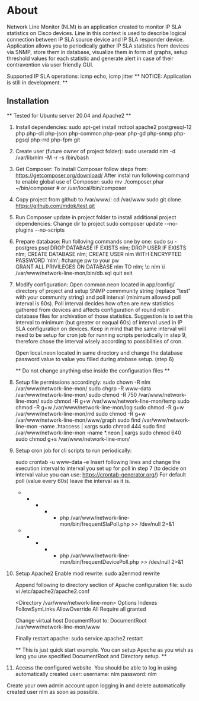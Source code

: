 About
=================
 Network Line Monitor (NLM) is an application created to monitor IP SLA statistics on Cisco devices. Line in this context is used to describe logical connection between IP SLA source device and IP SLA responder device. Application allows you to periodically gather IP SLA statistics from devices via SNMP, store them in database, visualize them in form of graphs, setup threshold values for each statistic and generate alert in case of their contravention via user friendly GUI.

Supported IP SLA operations: icmp echo, icmp jitter
** NOTICE: Application is still in development. **


Installation
------------
** Tested for Ubuntu server 20.04 and Apache2 **

1. Install dependencies:
	sudo apt-get install rrdtool apache2 postgresql-12 php php-cli php-json php-common php-pear php-gd php-snmp php-pgsql php-rrd php-fpm git

2. Create user (future owner of project folder):
	sudo useradd nlm -d /var/lib/nlm -M -r -s /bin/bash

3. Get Composer:
	To install Composer follow steps from: https://getcomposer.org/download/ 
	After instal run following command to enable global use of Composer:
	sudo mv ./composer.phar ~/bin/composer # or /usr/local/bin/composer

4. Copy project from github to /var/www/:
	cd /var/www
	sudo git clone https://github.com/mdok/test.git

5. Run Composer update in project folder to install additional project dependencies:
	Change dir to project
	sudo composer update --no-plugins --no-scripts 

6. Prepare database:
	Run folloving commands one by one:
	sudo su - postgres
	psql 
	DROP DATABASE IF EXISTS nlm;
	DROP USER IF EXISTS nlm;
	CREATE DATABASE nlm;
	CREATE USER nlm WITH ENCRYPTED PASSWORD 'nlm'; #change pw to your pw	
	GRANT ALL PRIVILEGES ON DATABASE nlm TO nlm;
	\c nlm
	\i /var/www/network-line-mon/bin/db.sql
	quit
	exit


7. Modify configuration:
	Open common.neon located in app/config/ directory of project and setup SNMP commmunity string (replace "test" with your community string) and poll interval (minimum allowed poll interval is 60s). Poll interval decides how often are new statistics gathered from devices and affects configuration of round robin database files for archivation of those statistics. Suggestion is to set this interval to minimum (but greater or eaqual 60s) of interval used in IP SLA configuration on devices.
	Keep in mind that the same interval will need to be setup for cron job for running scripts periodically in step 9, therefore chose the interval wisely according to possibilities of cron.

	Open local.neon located in same directory and change the database password value to value you filled during atabase setup. (step 6)

	** Do not change anything else inside the configuration files **
	

8. Setup file permissions accordingly:
 	sudo chown -R nlm /var/www/network-line-mon/
 	sudo chgrp -R www-data /var/www/network-line-mon/
	sudo chmod -R 750 /var/www/network-line-mon/
	sudo chmod -R g+w /var/www/network-line-mon/temp
	sudo chmod -R g+w /var/www/network-line-mon/log
	sudo chmod -R g+w /var/www/network-line-mon/rrd
	sudo chmod -R g+w /var/www/network-line-mon/www/graph
	sudo find /var/www/network-line-mon -name .htaccess | xargs sudo chmod 444
	sudo find /var/www/network-line-mon -name *.neon  | xargs sudo chmod 640
	sudo chmod g+s /var/www/network-line-mon/

9. Setup cron job for cli scripts to run periodically:
	
	sudo crontab -u www-data -e
	Insert following lines and change the execution interval to interval you set up for poll in step 7 (to decide on interval value you can use: https://crontab-generator.org/)
	For default poll (value every 60s) leave the interval as it is.

	* * * * * php /var/www/network-line-mon/bin/frequentSlaPoll.php >> /dev/null 2>&1
	* * * * * php /var/www/network-line-mon/bin/frequentDevicePoll.php >> /dev/null 2>&1

10. Setup Apache2
	Enable mod rewrite:
		sudo a2enmod rewrite
	
	Append following to directory section of Apache configuration file:
	sudo vi /etc/apache2/apache2.conf
	
	<Directory /var/www/network-line-mon>
        Options Indexes FollowSymLinks
        AllowOverride All
        Require all granted
	</Directory>


	Change virtual host DocumentRoot to:
	        DocumentRoot /var/www/network-line-mon/www

	Finally restart apache:
		sudo service apache2 restart

	** This is just quick start example. You can setup Apeche as you wish as long you use specified DocumentRoot and Directory setup. **

11. Access the configured website. You should be able to log in using automatically created user:
	username: nlm
	password: nlm

Create your own admin account upon logging in and delete automatically created user nlm as soon as possible.
